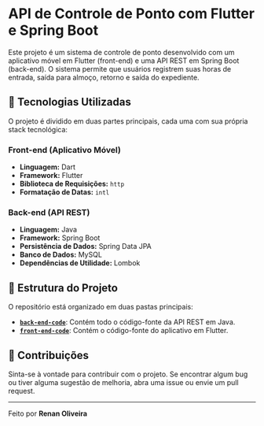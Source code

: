 # API de Controle de Ponto com Flutter e Spring Boot

Este projeto é um sistema de controle de ponto desenvolvido com um aplicativo móvel em Flutter (front-end) e uma API REST em Spring Boot (back-end). 
O sistema permite que usuários registrem suas horas de entrada, saída para almoço, retorno e saída do expediente.


## 🚀 Tecnologias Utilizadas

O projeto é dividido em duas partes principais, cada uma com sua própria stack tecnológica:

### Front-end (Aplicativo Móvel)
- **Linguagem:** Dart
- **Framework:** Flutter
- **Biblioteca de Requisições:** `http`
- **Formatação de Datas:** `intl`
  

### Back-end (API REST)
- **Linguagem:** Java
- **Framework:** Spring Boot
- **Persistência de Dados:** Spring Data JPA
- **Banco de Dados:** MySQL
- **Dependências de Utilidade:** Lombok
  

## 📁 Estrutura do Projeto
O repositório está organizado em duas pastas principais:

- [**`back-end-code`**](./back-end-code/): Contém todo o código-fonte da API REST em Java.
- [**`front-end-code`**](./front-end-code/): Contém o código-fonte do aplicativo em Flutter.
  

## 🤝 Contribuições

Sinta-se à vontade para contribuir com o projeto. Se encontrar algum bug ou tiver alguma sugestão de melhoria, abra uma issue ou envie um pull request.

---

Feito por **Renan Oliveira**
